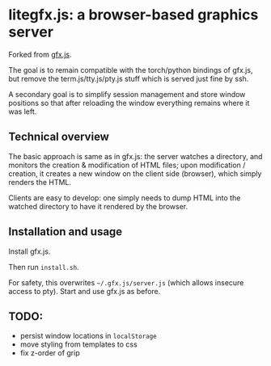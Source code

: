 # litegfx.js: a browser-based graphics server

Forked from [gfx.js](https://github.com/clementfarabet/gfx.js/).

The goal is to remain compatible with the torch/python bindings of gfx.js, but
remove the term.js/tty.js/pty.js stuff which is served just fine by ssh.

A secondary goal is to simplify session management and store window positions
so that after reloading the window everything remains where it was left.

## Technical overview

The basic approach is same as in gfx.js:
the server watches a directory, and monitors the creation & modification of HTML files;
upon modification / creation, it creates a new window on the client side (browser), 
which simply renders the HTML. 

Clients are easy to develop: one simply needs to dump HTML into the watched
directory to have it rendered by the browser.

## Installation and usage

Install gfx.js.

Then run `install.sh`.

For safety, this overwrites `~/.gfx.js/server.js` (which allows insecure access
to pty). Start and use gfx.js as before.

## TODO:

- persist window locations in `localStorage`
- move styling from templates to css
- fix z-order of grip

